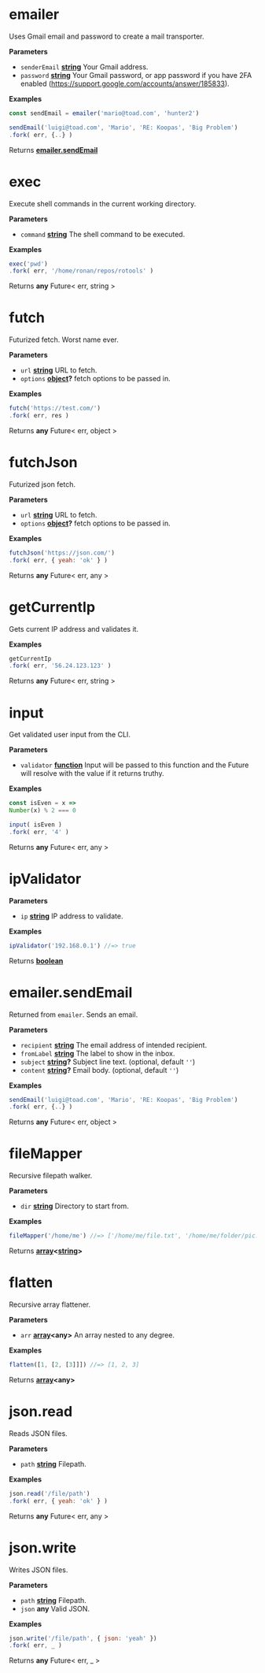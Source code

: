 <!-- Generated by documentation.js. Update this documentation by updating the source code. -->

# emailer

Uses Gmail email and password to create a mail transporter.

**Parameters**

-   `senderEmail` **[string](https://developer.mozilla.org/en-US/docs/Web/JavaScript/Reference/Global_Objects/String)** Your Gmail address.
-   `password` **[string](https://developer.mozilla.org/en-US/docs/Web/JavaScript/Reference/Global_Objects/String)** Your Gmail password, or app password if you have 2FA enabled (<https://support.google.com/accounts/answer/185833>).

**Examples**

```javascript
const sendEmail = emailer('mario@toad.com', 'hunter2')

sendEmail('luigi@toad.com', 'Mario', 'RE: Koopas', 'Big Problem')
.fork( err, {..} )
```

Returns **[emailer.sendEmail](#emailersendemail)** 

# exec

Execute shell commands in the current working directory.

**Parameters**

-   `command` **[string](https://developer.mozilla.org/en-US/docs/Web/JavaScript/Reference/Global_Objects/String)** The shell command to be executed.

**Examples**

```javascript
exec('pwd')
.fork( err, '/home/ronan/repos/rotools' )
```

Returns **any** Future&lt; err, string >

# futch

Futurized fetch. Worst name ever.

**Parameters**

-   `url` **[string](https://developer.mozilla.org/en-US/docs/Web/JavaScript/Reference/Global_Objects/String)** URL to fetch.
-   `options` **[object](https://developer.mozilla.org/en-US/docs/Web/JavaScript/Reference/Global_Objects/Object)?** fetch options to be passed in.

**Examples**

```javascript
futch('https://test.com/')
.fork( err, res )
```

Returns **any** Future&lt; err, object >

# futchJson

Futurized json fetch.

**Parameters**

-   `url` **[string](https://developer.mozilla.org/en-US/docs/Web/JavaScript/Reference/Global_Objects/String)** URL to fetch.
-   `options` **[object](https://developer.mozilla.org/en-US/docs/Web/JavaScript/Reference/Global_Objects/Object)?** fetch options to be passed in.

**Examples**

```javascript
futchJson('https://json.com/')
.fork( err, { yeah: 'ok' } )
```

Returns **any** Future&lt; err, any >

# getCurrentIp

Gets current IP address and validates it.

**Examples**

```javascript
getCurrentIp
.fork( err, '56.24.123.123' )
```

Returns **any** Future&lt; err, string >

# input

Get validated user input from the CLI.

**Parameters**

-   `validator` **[function](https://developer.mozilla.org/en-US/docs/Web/JavaScript/Reference/Statements/function)** Input will be passed to this function and the Future will resolve with the value if it returns truthy.

**Examples**

```javascript
const isEven = x =>
Number(x) % 2 === 0

input( isEven )
.fork( err, '4' )
```

Returns **any** Future&lt; err, any >

# ipValidator

**Parameters**

-   `ip` **[string](https://developer.mozilla.org/en-US/docs/Web/JavaScript/Reference/Global_Objects/String)** IP address to validate.

**Examples**

```javascript
ipValidator('192.168.0.1') //=> true
```

Returns **[boolean](https://developer.mozilla.org/en-US/docs/Web/JavaScript/Reference/Global_Objects/Boolean)** 

# emailer.sendEmail

Returned from `emailer`. Sends an email.

**Parameters**

-   `recipient` **[string](https://developer.mozilla.org/en-US/docs/Web/JavaScript/Reference/Global_Objects/String)** The email address of intended recipient.
-   `fromLabel` **[string](https://developer.mozilla.org/en-US/docs/Web/JavaScript/Reference/Global_Objects/String)** The label to show in the inbox.
-   `subject` **[string](https://developer.mozilla.org/en-US/docs/Web/JavaScript/Reference/Global_Objects/String)?** Subject line text. (optional, default `''`)
-   `content` **[string](https://developer.mozilla.org/en-US/docs/Web/JavaScript/Reference/Global_Objects/String)?** Email body. (optional, default `''`)

**Examples**

```javascript
sendEmail('luigi@toad.com', 'Mario', 'RE: Koopas', 'Big Problem')
.fork( err, {..} )
```

Returns **any** Future&lt; err, object >

# fileMapper

Recursive filepath walker.

**Parameters**

-   `dir` **[string](https://developer.mozilla.org/en-US/docs/Web/JavaScript/Reference/Global_Objects/String)** Directory to start from.

**Examples**

```javascript
fileMapper('/home/me') //=> ['/home/me/file.txt', '/home/me/folder/pic.png']
```

Returns **[array](https://developer.mozilla.org/en-US/docs/Web/JavaScript/Reference/Global_Objects/Array)&lt;[string](https://developer.mozilla.org/en-US/docs/Web/JavaScript/Reference/Global_Objects/String)>** 

# flatten

Recursive array flattener.

**Parameters**

-   `arr` **[array](https://developer.mozilla.org/en-US/docs/Web/JavaScript/Reference/Global_Objects/Array)&lt;any>** An array nested to any degree.

**Examples**

```javascript
flatten([1, [2, [3]]]) //=> [1, 2, 3]
```

Returns **[array](https://developer.mozilla.org/en-US/docs/Web/JavaScript/Reference/Global_Objects/Array)&lt;any>** 

# json.read

Reads JSON files.

**Parameters**

-   `path` **[string](https://developer.mozilla.org/en-US/docs/Web/JavaScript/Reference/Global_Objects/String)** Filepath.

**Examples**

```javascript
json.read('/file/path')
.fork( err, { yeah: 'ok' } )
```

Returns **any** Future&lt; err, any >

# json.write

Writes JSON files.

**Parameters**

-   `path` **[string](https://developer.mozilla.org/en-US/docs/Web/JavaScript/Reference/Global_Objects/String)** Filepath.
-   `json` **any** Valid JSON.

**Examples**

```javascript
json.write('/file/path', { json: 'yeah' })
.fork( err, _ )
```

Returns **any** Future&lt; err, \_ >
